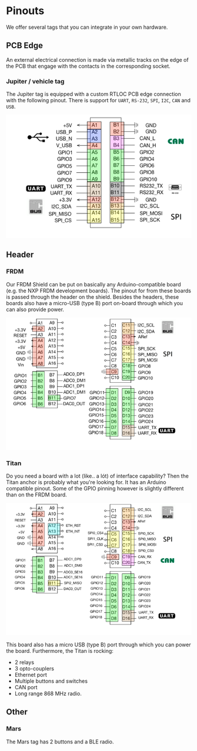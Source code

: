 # Pinouts
We offer several tags that you can integrate in your own hardware.

## PCB Edge
An external electrical connection is made via metallic tracks on the edge of the PCB that engage with the contacts in the corresponding socket.

### Jupiter / vehicle tag
The Jupiter tag is equipped with a custom RTLOC PCB edge connection with the following pinout. There is support for `UART`, `RS-232`, `SPI`, `I2C`, `CAN` and `USB`.

![ref_pinout_jupiter](./img/ref_pinout_jupiter.png)

## Header

### FRDM
Our FRDM Shield can be put on basically any Arduino-compatible board (e.g. the NXP FRDM development boards). The pinout for from these boards is passed through the header on the shield.
Besides the headers, these boards also have a micro-USB (type B) port on-board through which you can also provide power.

![ref_pinout_frdm](./img/ref_pinout_frdm.png)

### Titan
Do you need a board with a lot (like.. a lót) of interface capability? Then the Titan anchor is probably what you're looking for. It has an Arduino compatible pinout. Some of the GPIO pinning however is slightly different than on the FRDM board.

![ref_pinout_frdm](./img/ref_pinout_titan.png)


This board also has a micro USB (type B) port through which you can power the board.
Furthermore, the Titan is rocking:
 - 2 relays
 - 3 opto-couplers
 - Ethernet port
 - Multiple buttons and switches
 - CAN port
 - Long range 868 MHz radio.

## Other
### Mars
The Mars tag has 2 buttons and a BLE radio.